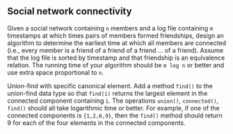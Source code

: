 ## Social network connectivity

Given a social network containing `n` members and a log file containing `m`
timestamps at which times pairs of members formed friendships, design an
algorithm to determine the earliest time at which all members are connected
(i.e., every member is a friend of a friend of a friend ... of a friend). Assume
that the log file is sorted by timestamp and that friendship is an equivalence
relation. The running time of your algorithm should be `m log n` or better and
use extra space proportional to `n`. 

Union-find with specific canonical element. Add a method `find()` to the
union-find data type so that `find(i)` returns the largest element in the
connected component containing `i`. The operations `union()`, `connected()`,
`find()` should all take logarithmic time or better. For example, if one of the
connected components is `{1,2,6,9}`, then the `find()` method should return 9
for each of the four elements in the connected components.
